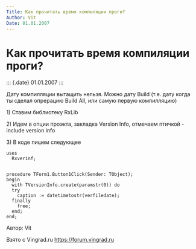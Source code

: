 ```yaml
---
Title: Как прочитать время компиляции проги?
Author: Vit
Date: 01.01.2007
---
```



Как прочитать время компиляции проги?
=====================================

::: {.date}
01.01.2007
:::

Дату компилляции вытащить нельзя. Можно дату Build (т.е. дату когда ты
сделал опрерацию Build All, или самую первую компилляцию)

1\) Ставим библиотеку RxLib

2\) Идем в опции проэкта, закладка Version Info, отмечаем птичкой -
include version info

3\) В коде пишем следующее

    uses
      Rxverinf;

     
    procedure TForm1.Button1Click(Sender: TObject);
    begin
      with TVersionInfo.create(paramstr(0)) do
      try
        caption := datetimetostr(verfiledate);
      finally
        free;
      end;
    end;

Автор: Vit

Взято с Vingrad.ru <https://forum.vingrad.ru>

